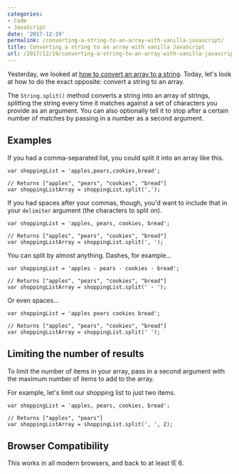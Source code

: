 ```yaml
---
categories:
- Code
- JavaScript
date: '2017-12-19'
permalink: /converting-a-string-to-an-array-with-vanilla-javascript/
title: Converting a string to an array with vanilla JavaScript
url: /2017/12/19/converting-a-string-to-an-array-with-vanilla-javascript
---
```


Yesterday, we looked at [how to convert an array to a string](https://gomakethings.com/converting-an-array-to-a-string-with-vanilla-javascript/). Today, let's look at how to do the exact opposite: convert a string to an array.

The `String.split()` method converts a string into an array of strings, splitting the string every time it matches against a set of characters you provide as an argument. You can also optionally tell it to stop after a certain number of matches by passing in a number as a second argument.

## Examples

If you had a comma-separated list, you could split it into an array like this.

```lang-js
var shoppingList = 'apples,pears,cookies,bread';

// Returns ["apples", "pears", "cookies", "bread"]
var shoppingListArray = shoppingList.split(',');
```

If you had spaces after your commas, though, you'd want to include that in your `delimiter` argument (the characters to split on).

```lang-js
var shoppingList = 'apples, pears, cookies, bread';

// Returns ["apples", "pears", "cookies", "bread"]
var shoppingListArray = shoppingList.split(', ');
```

You can split by almost anything. Dashes, for example...

```lang-js
var shoppingList = 'apples - pears - cookies - bread';

// Returns ["apples", "pears", "cookies", "bread"]
var shoppingListArray = shoppingList.split(' - ');
```

Or even spaces...

```lang-js
var shoppingList = 'apples pears cookies bread';

// Returns ["apples", "pears", "cookies", "bread"]
var shoppingListArray = shoppingList.split(' ');
```

## Limiting the number of results

To limit the number of items in your array, pass in a second argument with the maximum number of items to add to the array.

For example, let's limit our shopping list to just two items.

```lang-js
var shoppingList = 'apples, pears, cookies, bread';

// Returns ["apples", "pears"]
var shoppingListArray = shoppingList.split(', ', 2);
```

## Browser Compatibility

This works in all modern browsers, and back to at least IE 6.
